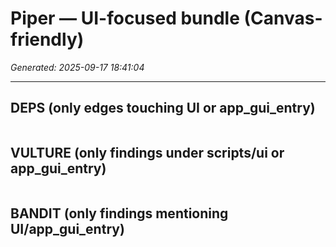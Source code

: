 # Piper — UI-focused bundle (Canvas-friendly)
_Generated: 2025-09-17 18:41:04_

---
## DEPS (only edges touching UI or app_gui_entry)

```
```

## VULTURE (only findings under scripts/ui or app_gui_entry)

```
```

## BANDIT (only findings mentioning UI/app_gui_entry)

```
```
